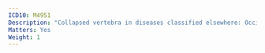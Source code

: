 ```yaml
---
ICD10: M4951
Description: "Collapsed vertebra in diseases classified elsewhere: Occipito-atlanto-axial region"
Matters: Yes
Weight: 1
---
```

